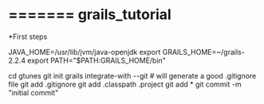 =======
grails_tutorial
===============
*First steps

JAVA_HOME=/usr/lib/jvm/java-openjdk
export GRAILS_HOME=~/grails-2.2.4
export PATH="$PATH:GRAILS_HOME/bin"

cd gtunes 
git init
grails integrate-with --git  # will generate a good .gitignore file
git add .gitignore
git add .classpath .project 
git add *
git commit -m "initial commit"
